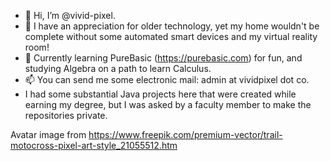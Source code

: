 - 👋 Hi, I’m @vivid-pixel.
- 👀 I have an appreciation for older technology, yet my home wouldn't be complete without some automated smart devices and my virtual reality room!
- 🌱 Currently learning PureBasic (https://purebasic.com) for fun, and studying Algebra on a path to learn Calculus.
- 📫 You can send me some electronic mail: admin at vividpixel dot co.
- I had some substantial Java projects here that were created while earning my degree, but I was asked by a faculty member to make the repositories private.

Avatar image from https://www.freepik.com/premium-vector/trail-motocross-pixel-art-style_21055512.htm
